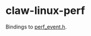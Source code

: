 # claw-linux-perf

Bindings to [perf_event.h](https://github.com/torvalds/linux/blob/master/include/uapi/linux/perf_event.h).
